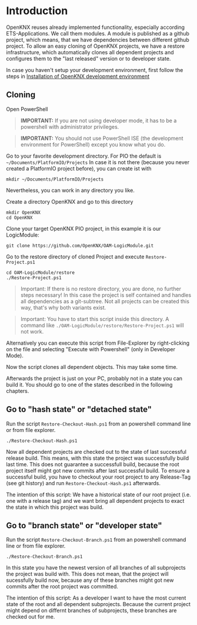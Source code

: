 # Introduction

OpenKNX reuses already implemented functionality, especially according ETS-Applications. We call them modules. 
A module is published as a github project, which means, that we have dependencies between different github project.
To allow an easy cloning of OpenKNX projects, we have a restore infrastructure, which automatically clones all dependent projects
and configures them to the "last released" version or to developer state.

In case you haven't setup your development environment, first follow the steps in [Installation of OpenKNX development environment](https://github.com/OpenKNX/OpenKNX/wiki/Installation-of-OpenKNX-development-environment-for-PlatformIO-(PIO))
 
## Cloning

Open PowerShell

> **IMPORTANT:** If you are not using developer mode, it has to be a powershell with administrator privileges.

> **IMPORTANT:** You should not use PowerShell ISE (the development environment for PowerShell) except you know what you do.

Go to your favorite development directory. For PIO the default is `~/Documents/PlatformIO/Projects`
In case it is not there (because you never created a PlatformIO project before), you can create ist with

    mkdir ~/Documents/PlatformIO/Projects

Nevertheless, you can work in any directory you like.

Create a directory OpenKNX and go to this directory

    mkdir OpenKNX
    cd OpenKNX

Clone your target OpenKNX PIO project, in this example it is our LogicModule:

    git clone https://github.com/OpenKNX/OAM-LogicModule.git

Go to the restore directory of cloned Project and execute `Restore-Project.ps1` 

    cd OAM-LogicModule/restore
    ./Restore-Project.ps1

> Important: If there is no restore directory, you are done, no further steps necessary! In this case the project is self contained and handles all dependencies as a git-subtree. Not all projects can be created this way, that's why both variants exist.

> Important: You have to start this script inside this directory. A command like `./OAM-LogicModule/restore/Restore-Project.ps1` will not work.

Alternatively you can execute this script from File-Explorer by right-clicking on the file and selecting "Execute with Powershell" (only in Developer Mode).

Now the script clones all dependent objects. This may take some time. 

Afterwards the project is just on your PC, probably not in a state you can build it. You should go to one of the states described in the following chapters.

## Go to "hash state" or "detached state"

Run the script `Restore-Checkout-Hash.ps1` from an powershell command line or from file explorer.

    ./Restore-Checkout-Hash.ps1 

Now all dependent projects are checked out to the state of last successful release build. This means, with this state the project was successfully build last time. This does not guarantee a successfull build, because the root project itself might got new commits after last successful build. 
To ensure a successful build, you have to checkout your root project to any Release-Tag (see git history) and run `Restore-Checkout-Hash.ps1` afterwards.

The intention of this script: We have a historical state of our root project (i.e. one with a release tag) and we want bring all dependent projects to exact the state in which this project was build.

## Go to "branch state" or "developer state"

Run the script `Restore-Checkout-Branch.ps1` from an powershell command line or from file explorer.

    ./Restore-Checkout-Branch.ps1 

In this state you have the newest version of all branches of all subprojects the project was build with. This does not mean, that the project will sucessfully build now, because any of these branches might got new commits after the root project was committed.

The intention of this script: As a developer I want to have the most current state of the root and all dependent subprojects. Because the current project might depend on differnt branches of subprojects, these branches are checked out for me.


